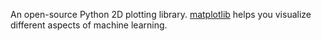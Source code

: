 
An open-source Python 2D plotting library.
<a href="https://matplotlib.org/" target="T">matplotlib</a> helps you visualize
different aspects of machine learning.


